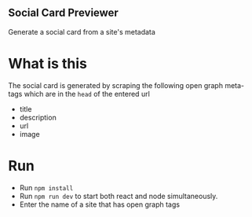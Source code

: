 ## Social Card Previewer

Generate a social card from a site's metadata

# What is this 

The social card is generated by scraping the following open graph meta-tags which are in the `head` of the entered url

- title
- description
- url
- image

# Run

- Run `npm install`
- Run `npm run dev` to start both react and node simultaneously.
- Enter the name of a site that has open graph tags